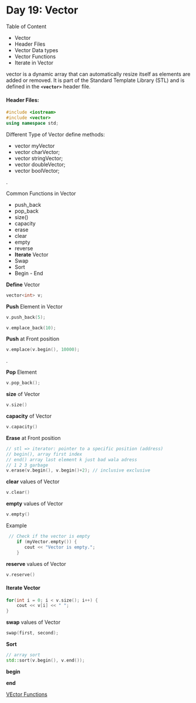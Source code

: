 # Day 19: Vector

Table of Content
- Vector 
- Header Files
- Vector Data types
- Vector Functions 
- Iterate in Vector


vector is a dynamic array that can automatically resize itself as elements are added or removed. It is part of the Standard Template Library (STL) and is defined in the **`<vector>`** header file.


#### Header Files:
```c++
#include <iostream>
#include <vector>
using namespace std;
```

Different Type of Vector define methods:
- vector **<int>** myVector
- vector **<char>** charVector;
- vector **<string>** stringVector;
- vector **<double>** doubleVector;
- vector **<bool>** boolVector;


.

Common Functions in Vector 
- push_back
- pop_back
- size()
- capacity
- erase
- clear
- empty
- reverse
- **Iterate** Vector
- Swap
- Sort
- Begin - End

**Define** Vector 
```c++
vector<int> v; 
```

**Push** Element in Vector
```c++
v.push_back(5);
```

```c++
v.emplace_back(10);
```


**Push** at Front position
```c++
v.emplace(v.begin(), 10000);
```

.

**Pop** Element
```c++
v.pop_back();
```




**size** of Vector
```c++
v.size()
```

**capacity** of Vector
```c++
v.capacity()
```

**Erase** at Front position
```c++
// stl => iterator: pointer to a specific position (address)
// begin(), array first index
// end() array last element k just bad wala adress
// 1 2 3 garbage
v.erase(v.begin(), v.begin()+2); // inclusive exclusive

```

**clear** values of Vector
```c++
v.clear()
```

**empty** values of Vector
```c++
v.empty()
```
Example
```c++
 // Check if the vector is empty
    if (myVector.empty()) {
       cout << "Vector is empty.";
    }
```

**reserve** values of Vector
```c++
v.reserve()
```


#### Iterate Vector 
```c++
for(int i = 0; i < v.size(); i++) {
    cout << v[i] << " ";
}
```

**swap** values of Vector
```c++
swap(first, second);
```

**Sort**
```c++
// array sort
std::sort(v.begin(), v.end());
```





**begin**

**end**


[VEctor Functions](https://cplusplus.com/reference/vector/vector/)
